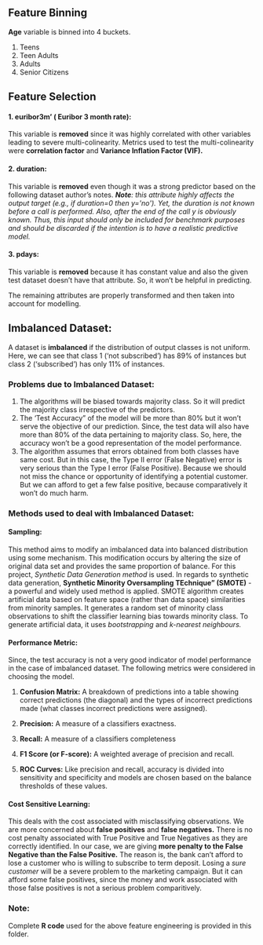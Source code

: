 
## Feature Binning

 **Age** variable is binned into 4 buckets.
 1. Teens
 2. Teen Adults
 3. Adults
 4. Senior Citizens
 
 ## Feature Selection
 
#### 1. euribor3m’ ( Euribor 3 month rate):
This variable is **removed** since it was highly correlated with other variables leading to severe multi-colinearity. Metrics used to test the multi-colinearity were **correlation factor** and **Variance Inflation Factor (VIF).**

#### 2. duration:
This variable is **removed** even though it was a strong predictor based on the following dataset author’s notes. ***Note**: this attribute highly affects the output target (e.g., if duration=0 then y='no'). Yet, the duration is not known before a call is performed. Also, after the end of the call y is obviously known. Thus, this input should only be included for benchmark purposes and should be discarded if the intention is to have a realistic predictive model.*

#### 3. pdays:
This variable is **removed** because it has constant value and also the given test dataset doesn’t have that attribute. So, it won’t be helpful in predicting.



The remaining attributes are properly transformed and then taken into account for modelling.

## Imbalanced Dataset:
A dataset is **imbalanced** if the distribution of output classes is not uniform. Here, we can see that class 1 (‘not subscribed’) has 89% of instances but class 2 (‘subscribed’) has only 11% of instances.   

### Problems due to Imbalanced Dataset:
1. The algorithms will be biased towards majority class. So it will predict the majority class irrespective of the predictors.
2. The ‘Test Accuracy” of the model will be more than 80% but it won’t serve the objective of our prediction. Since, the test data will also have more than 80% of the data pertaining to majority class. So, here, the accuracy won’t be a good representation of the model performance.
3. The algorithm assumes that errors obtained from both classes have same cost. But in this case, the Type II error (False Negative) error is very serious than the Type I error (False Positive). Because we should not miss the chance or opportunity of identifying a potential customer. But we can afford to get a few false positive, because comparatively it won’t do much harm.

### Methods used to deal with Imbalanced Dataset:
#### Sampling: 
This method aims to modify an imbalanced data into balanced distribution using some mechanism. This modification occurs by altering the size of original data set and provides the same proportion of balance. For this project, *Synthetic Data Generation method* is used. In regards to synthetic data generation, **Synthetic Minority Oversampling TEchnique” (SMOTE)** - a powerful and widely used method is applied. SMOTE algorithm creates artificial data based on feature space (rather than data space) similarities from minority samples. It generates a random set of minority class observations to shift the classifier learning bias towards minority class. To generate artificial data, it uses *bootstrapping* and *k-nearest neighbours.*
 
#### Performance Metric:
Since, the test accuracy is not a very good indicator of model performance in the case of imbalanced dataset. The following metrics were considered in choosing the model.
1.	**Confusion Matrix:** A breakdown of predictions into a table showing correct predictions (the diagonal) and the types of incorrect predictions made (what classes incorrect predictions were assigned).

2.	**Precision:** A measure of  a classifiers exactness.

3.	**Recall:** A measure of a classifiers completeness

4.	**F1 Score (or F-score):** A weighted average of precision and recall.

5.	**ROC Curves:** Like precision and recall, accuracy is divided into sensitivity and specificity and models are chosen based on the balance thresholds of these values.

#### Cost Sensitive Learning:

This deals with the cost associated with misclassifying observations. We are more concerned about **false positives** and **false negatives.** There is no cost penalty associated with True Positive and True Negatives as they are correctly identified. In our case, we are giving **more penalty to the False Negative than the False Positive.** The reason is, the bank can’t afford to lose a customer who is willing to subscribe to term deposit. Losing a *sure customer* will be a severe problem to the marketing campaign. But it can afford some false positives, since the money and work associated with those false positives is not a serious problem comparitively.



### Note: 
Complete **R code** used for the above feature engineering is provided in this folder.

















































